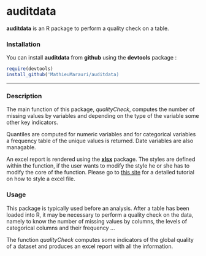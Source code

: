 # auditdata

__auditdata__ is an R package to perform a quality check on a table.

### Installation

You can install __auditdata__ from __github__ using the __devtools__ package : 

``` r
require(devtools)
install_github('MathieuMarauri/auditdata)
```

---

### Description

The main function of this package, _qualityCheck_, computes the number of missing values by variables and depending on the type of the variable some other key indicators.

Quantiles are computed for numeric variables and for categorical variables a frequency table of the unique values is returned. Date variables are also managable. 

An excel report is rendered using the [__xlsx__](https://cran.r-project.org/web/packages/xlsx/xlsx.pdf "Title") package. The styles are defined within the function, if the user wants to modify the style he or she has to modify the core of the function. Please go to [this site](http://www.sthda.com/english/wiki/r-xlsx-package-a-quick-start-guide-to-manipulate-excel-files-in-r "Title") for a detailed tutorial on how to style a excel file.


### Usage

This package is typically used before an analysis. After a table has been loaded into R, it may be necessary to perform a quality check on the data, namely to know the number of missing values by columns, the levels of categorical columns and their frequency ...

The function _qualityCheck_ computes some indicators of the global quality of a dataset and produces an excel report with all the information. 


